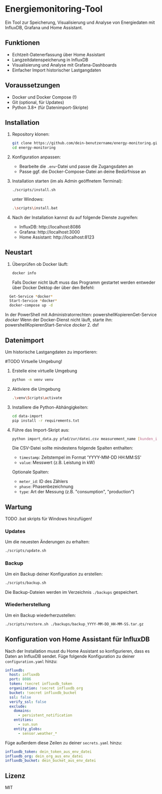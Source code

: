 # Energiemonitoring-Tool

Ein Tool zur Speicherung, Visualisierung und Analyse von Energiedaten mit InfluxDB, Grafana und Home Assistant.

## Funktionen

- Echtzeit-Datenerfassung über Home Assistant
- Langzeitdatenspeicherung in InfluxDB
- Visualisierung und Analyse mit Grafana-Dashboards
- Einfacher Import historischer Lastgangdaten

## Voraussetzungen

- Docker und Docker Compose (!)
- Git (optional, für Updates)
- Python 3.8+ (für Datenimport-Skripte)

## Installation

1. Repository klonen:
   ```bash
   git clone https://github.com/dein-benutzername/energy-monitoring.git
   cd energy-monitoring
   ```

2. Konfiguration anpassen:
   - Bearbeite die `.env`-Datei und passe die Zugangsdaten an
   - Passe ggf. die Docker-Compose-Datei an deine Bedürfnisse an

3. Installation starten (im als Admin geöffnetem Terminal):
   ```bash
   ./scripts/install.sh
   ```
   unter Windows:
   ```bash
   .\scripts\install.bat
   ```

4. Nach der Installation kannst du auf folgende Dienste zugreifen:
   - InfluxDB: http://localhost:8086
   - Grafana: http://localhost:3000
   - Home Assistant: http://localhost:8123

## Neustart

1. Überprüfen ob Docker läuft:
   ```bash
   docker info
   ```
   Falls Docker nicht läuft muss das Programm gestartet werden entweder über Docker Dektop der über den Befehl:
 ```bash
   Get-Service *docker*
   Start-Service *docker*
   docker-compose up -d
   ```

In der PowerShell mit Administratorrechten:
powershellKopierenGet-Service *docker*
Wenn der Docker-Dienst nicht läuft, starte ihn:
powershellKopierenStart-Service *docker*
2. dsf

## Datenimport

Um historische Lastgangdaten zu importieren:

#TODO Virtuelle Umgebung! 

1. Erstelle eine virtuelle Umgebung
   ```bash
   python -m venv venv
   ```

2. Aktiviere die Umgebung
   ```bash
   .\venv\Scripts\activate
   ```

3. Installiere die Python-Abhängigkeiten:
   ```bash
   cd data-import
   pip install -r requirements.txt
   ```

4. Führe das Import-Skript aus:
   ```bash
   python import_data.py pfad/zur/datei.csv measurement_name [kunden_id]
   ```

   Die CSV-Datei sollte mindestens folgende Spalten enthalten:
   - `timestamp`: Zeitstempel im Format 'YYYY-MM-DD HH:MM:SS'
   - `value`: Messwert (z.B. Leistung in kW)

   Optionale Spalten:
   - `meter_id`: ID des Zählers
   - `phase`: Phasenbezeichnung
   - `type`: Art der Messung (z.B. "consumption", "production")

## Wartung

TODO .bat skripts für Windows hinzufügen!

### Updates

Um die neuesten Änderungen zu erhalten:

```bash
./scripts/update.sh
```

### Backup

Um ein Backup deiner Konfiguration zu erstellen:

```bash
./scripts/backup.sh
```

Die Backup-Dateien werden im Verzeichnis `./backups` gespeichert.

### Wiederherstellung

Um ein Backup wiederherzustellen:

```bash
./scripts/restore.sh ./backups/backup_YYYY-MM-DD_HH-MM-SS.tar.gz
```

## Konfiguration von Home Assistant für InfluxDB

Nach der Installation musst du Home Assistant so konfigurieren, dass es Daten an InfluxDB sendet. Füge folgende Konfiguration zu deiner `configuration.yaml` hinzu:

```yaml
influxdb:
  host: influxdb
  port: 8086
  token: !secret influxdb_token
  organization: !secret influxdb_org
  bucket: !secret influxdb_bucket
  ssl: false
  verify_ssl: false
  exclude:
    domains:
      - persistent_notification
    entities:
      - sun.sun
    entity_globs:
      - sensor.weather_*
```

Füge außerdem diese Zeilen zu deiner `secrets.yaml` hinzu:

```yaml
influxdb_token: dein_token_aus_env_datei
influxdb_org: dein_org_aus_env_datei
influxdb_bucket: dein_bucket_aus_env_datei
```

## Lizenz

MIT

